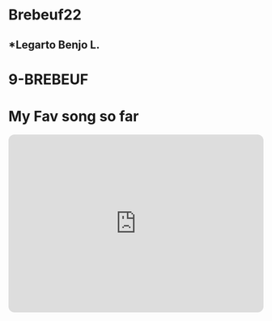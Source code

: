 # Brebeuf22
## *Legarto Benjo L.
# 9-BREBEUF
# My Fav song so far
<iframe style="border-radius:12px" src="https://open.spotify.com/embed/track/7cIn67LEvk16v6komC8znS?utm_source=generator" width="100%" height="352" frameBorder="0" allowfullscreen="" allow="autoplay; clipboard-write; encrypted-media; fullscreen; picture-in-picture" loading="lazy"></iframe>
